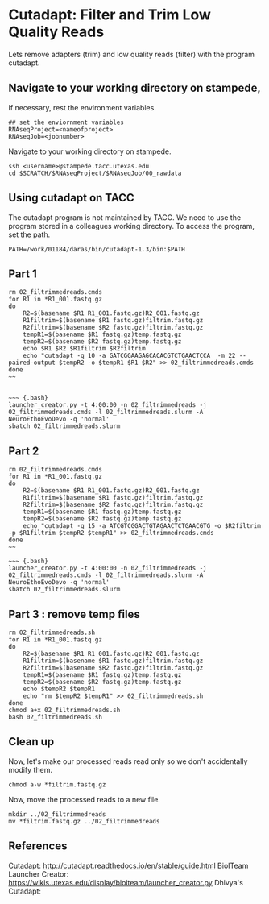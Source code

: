 # Cutadapt: Filter and Trim Low Quality Reads

Lets remove adapters (trim) and low quality reads (filter) with the program cutadapt.

## Navigate to your working directory on stampede, 

If necessary, rest the environment variables.

~~~ {.bash}
## set the enviornment variables 
RNAseqProject=<nameofproject>
RNAseqJob=<jobnumber>
~~~

Navigate to your working directory on stampede.

~~~ {.bash}
ssh <username>@stampede.tacc.utexas.edu
cd $SCRATCH/$RNAseqProject/$RNAseqJob/00_rawdata
~~~

## Using cutadapt on TACC

The cutadapt program is not maintained by TACC. We need to use the program stored in a colleagues working directory. To access the program, set the path. 

~~~ {.bash}
PATH=/work/01184/daras/bin/cutadapt-1.3/bin:$PATH
~~~

## Part 1

~~~ {.bash}
rm 02_filtrimmedreads.cmds
for R1 in *R1_001.fastq.gz
do
    R2=$(basename $R1 R1_001.fastq.gz)R2_001.fastq.gz
    R1filtrim=$(basename $R1 fastq.gz)filtrim.fastq.gz
    R2filtrim=$(basename $R2 fastq.gz)filtrim.fastq.gz
    tempR1=$(basename $R1 fastq.gz)temp.fastq.gz
    tempR2=$(basename $R2 fastq.gz)temp.fastq.gz
    echo $R1 $R2 $R1filtrim $R2filtrim
    echo "cutadapt -q 10 -a GATCGGAAGAGCACACGTCTGAACTCCA  -m 22 --paired-output $tempR2 -o $tempR1 $R1 $R2" >> 02_filtrimmedreads.cmds
done 
~~   
    

~~~ {.bash}
launcher_creator.py -t 4:00:00 -n 02_filtrimmedreads -j 02_filtrimmedreads.cmds -l 02_filtrimmedreads.slurm -A NeuroEthoEvoDevo -q 'normal'  
sbatch 02_filtrimmedreads.slurm
~~~

## Part 2

~~~ {.bash}
rm 02_filtrimmedreads.cmds
for R1 in *R1_001.fastq.gz
do
    R2=$(basename $R1 R1_001.fastq.gz)R2_001.fastq.gz
    R1filtrim=$(basename $R1 fastq.gz)filtrim.fastq.gz
    R2filtrim=$(basename $R2 fastq.gz)filtrim.fastq.gz
    tempR1=$(basename $R1 fastq.gz)temp.fastq.gz
    tempR2=$(basename $R2 fastq.gz)temp.fastq.gz
    echo "cutadapt -q 15 -a ATCGTCGGACTGTAGAACTCTGAACGTG -o $R2filtrim -p $R1filtrim $tempR2 $tempR1" >> 02_filtrimmedreads.cmds
done 
~~  

~~~ {.bash}
launcher_creator.py -t 4:00:00 -n 02_filtrimmedreads -j 02_filtrimmedreads.cmds -l 02_filtrimmedreads.slurm -A NeuroEthoEvoDevo -q 'normal'  
sbatch 02_filtrimmedreads.slurm
~~~ 

## Part 3 : remove temp files

~~~ {.bash}
rm 02_filtrimmedreads.sh
for R1 in *R1_001.fastq.gz
do
    R2=$(basename $R1 R1_001.fastq.gz)R2_001.fastq.gz
    R1filtrim=$(basename $R1 fastq.gz)filtrim.fastq.gz
    R2filtrim=$(basename $R2 fastq.gz)filtrim.fastq.gz
    tempR1=$(basename $R1 fastq.gz)temp.fastq.gz
    tempR2=$(basename $R2 fastq.gz)temp.fastq.gz
    echo $tempR2 $tempR1
    echo "rm $tempR2 $tempR1" >> 02_filtrimmedreads.sh
done
chmod a+x 02_filtrimmedreads.sh
bash 02_filtrimmedreads.sh
~~~

## Clean up

Now, let's make our processed reads read only so we don't accidentally modify them. 

~~~ {.bash}
chmod a-w *filtrim.fastq.gz 
~~~

Now, move the processed reads to a new file.

~~~ {.bash}
mkdir ../02_filtrimmedreads
mv *filtrim.fastq.gz ../02_filtrimmedreads
~~~




## References
Cutadapt: http://cutadapt.readthedocs.io/en/stable/guide.html
BioITeam Launcher Creator: https://wikis.utexas.edu/display/bioiteam/launcher_creator.py
Dhivya's Cutadapt: 
